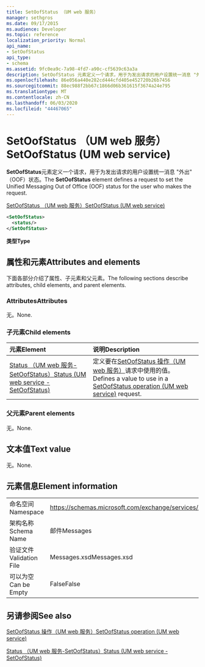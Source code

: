 ```yaml
---
title: SetOofStatus （UM web 服务）
manager: sethgros
ms.date: 09/17/2015
ms.audience: Developer
ms.topic: reference
localization_priority: Normal
api_name:
- SetOofStatus
api_type:
- schema
ms.assetid: 9fc0ea9c-7a98-4fd7-a90c-cf5639c63a3a
description: SetOofStatus 元素定义一个请求，用于为发出请求的用户设置统一消息 "外出" （OOF）状态。
ms.openlocfilehash: 86e056a440e282cd444cfd405e452720b26b7456
ms.sourcegitcommit: 88ec988f2bb67c1866d06b361615f3674a24e795
ms.translationtype: MT
ms.contentlocale: zh-CN
ms.lasthandoff: 06/03/2020
ms.locfileid: "44467065"
---
```

# <a name="setoofstatus-um-web-service"></a><span data-ttu-id="f164a-103">SetOofStatus （UM web 服务）</span><span class="sxs-lookup"><span data-stu-id="f164a-103">SetOofStatus (UM web service)</span></span>

<span data-ttu-id="f164a-104">**SetOofStatus**元素定义一个请求，用于为发出请求的用户设置统一消息 "外出" （OOF）状态。</span><span class="sxs-lookup"><span data-stu-id="f164a-104">The **SetOofStatus** element defines a request to set the Unified Messaging Out of Office (OOF) status for the user who makes the request.</span></span> 
  
[<span data-ttu-id="f164a-105">SetOofStatus （UM web 服务）</span><span class="sxs-lookup"><span data-stu-id="f164a-105">SetOofStatus (UM web service)</span></span>](setoofstatus-um-web-service.md)
  
```xml
<SetOofStatus>
  <status/>
</SetOofStatus>
```

 <span data-ttu-id="f164a-106">**类型**</span><span class="sxs-lookup"><span data-stu-id="f164a-106">**Type**</span></span>
## <a name="attributes-and-elements"></a><span data-ttu-id="f164a-107">属性和元素</span><span class="sxs-lookup"><span data-stu-id="f164a-107">Attributes and elements</span></span>

<span data-ttu-id="f164a-108">下面各部分介绍了属性、子元素和父元素。</span><span class="sxs-lookup"><span data-stu-id="f164a-108">The following sections describe attributes, child elements, and parent elements.</span></span>
  
### <a name="attributes"></a><span data-ttu-id="f164a-109">Attributes</span><span class="sxs-lookup"><span data-stu-id="f164a-109">Attributes</span></span>

<span data-ttu-id="f164a-110">无。</span><span class="sxs-lookup"><span data-stu-id="f164a-110">None.</span></span>
  
### <a name="child-elements"></a><span data-ttu-id="f164a-111">子元素</span><span class="sxs-lookup"><span data-stu-id="f164a-111">Child elements</span></span>

|<span data-ttu-id="f164a-112">**元素**</span><span class="sxs-lookup"><span data-stu-id="f164a-112">**Element**</span></span>|<span data-ttu-id="f164a-113">**说明**</span><span class="sxs-lookup"><span data-stu-id="f164a-113">**Description**</span></span>|
|:-----|:-----|
|[<span data-ttu-id="f164a-114">Status （UM web 服务-SetOofStatus）</span><span class="sxs-lookup"><span data-stu-id="f164a-114">Status (UM web service - SetOofStatus)</span></span>](status-um-web-servicesetoofstatus.md) <br/> |<span data-ttu-id="f164a-115">定义要在[SetOofStatus 操作（UM web 服务）](setoofstatus-operation-um-web-service.md)请求中使用的值。</span><span class="sxs-lookup"><span data-stu-id="f164a-115">Defines a value to use in a [SetOofStatus operation (UM web service)](setoofstatus-operation-um-web-service.md) request.</span></span>  <br/> |
   
### <a name="parent-elements"></a><span data-ttu-id="f164a-116">父元素</span><span class="sxs-lookup"><span data-stu-id="f164a-116">Parent elements</span></span>

<span data-ttu-id="f164a-117">无。</span><span class="sxs-lookup"><span data-stu-id="f164a-117">None.</span></span>
  
## <a name="text-value"></a><span data-ttu-id="f164a-118">文本值</span><span class="sxs-lookup"><span data-stu-id="f164a-118">Text value</span></span>

<span data-ttu-id="f164a-119">无。</span><span class="sxs-lookup"><span data-stu-id="f164a-119">None.</span></span>
  
## <a name="element-information"></a><span data-ttu-id="f164a-120">元素信息</span><span class="sxs-lookup"><span data-stu-id="f164a-120">Element information</span></span>

|||
|:-----|:-----|
|<span data-ttu-id="f164a-121">命名空间</span><span class="sxs-lookup"><span data-stu-id="f164a-121">Namespace</span></span>  <br/> |https://schemas.microsoft.com/exchange/services/2006/messages  <br/> |
|<span data-ttu-id="f164a-122">架构名称</span><span class="sxs-lookup"><span data-stu-id="f164a-122">Schema Name</span></span>  <br/> |<span data-ttu-id="f164a-123">邮件</span><span class="sxs-lookup"><span data-stu-id="f164a-123">Messages</span></span>  <br/> |
|<span data-ttu-id="f164a-124">验证文件</span><span class="sxs-lookup"><span data-stu-id="f164a-124">Validation File</span></span>  <br/> |<span data-ttu-id="f164a-125">Messages.xsd</span><span class="sxs-lookup"><span data-stu-id="f164a-125">Messages.xsd</span></span>  <br/> |
|<span data-ttu-id="f164a-126">可以为空</span><span class="sxs-lookup"><span data-stu-id="f164a-126">Can be Empty</span></span>  <br/> |<span data-ttu-id="f164a-127">False</span><span class="sxs-lookup"><span data-stu-id="f164a-127">False</span></span>  <br/> |
   
## <a name="see-also"></a><span data-ttu-id="f164a-128">另请参阅</span><span class="sxs-lookup"><span data-stu-id="f164a-128">See also</span></span>



[<span data-ttu-id="f164a-129">SetOofStatus 操作（UM web 服务）</span><span class="sxs-lookup"><span data-stu-id="f164a-129">SetOofStatus operation (UM web service)</span></span>](setoofstatus-operation-um-web-service.md)
  
[<span data-ttu-id="f164a-130">Status （UM web 服务-SetOofStatus）</span><span class="sxs-lookup"><span data-stu-id="f164a-130">Status (UM web service - SetOofStatus)</span></span>](status-um-web-servicesetoofstatus.md)

